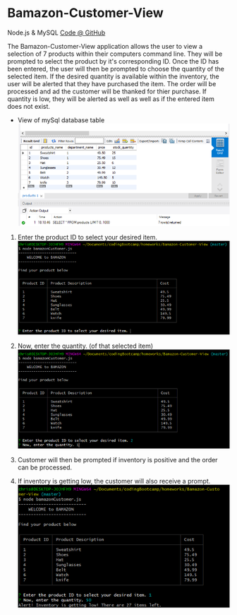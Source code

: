 # Bamazon-Customer-View
Node.js &amp; MySQL
[Code @ GitHub](https://github.com/christophcannz/Bamazon-Customer-View)

The Bamazon-Customer-View application allows the user to view a selection of 7 products within their computers command line. They will be prompted to select the product by it's corresponding ID. Once the ID has been entered, the user will then be prompted to choose the quantity of the selected item. If the desired quantity is available within the inventory, the user will be alerted that they have purchased the item. The order will be processed and ad the customer will be thanked for thier purchase. If quantity is low, they will be alerted as well as well as if the entered item does not exist. 

 - View of mySql database table
 ![](./screenshots/sql.PNG)

1. Enter the product ID to select your desired item.
![](./screenshots/id.PNG)

2. Now, enter the quantity. (of that selected item)
![](./screenshots/quantity.PNG)

3. Customer will then be prompted if inventory is positive and the order can be processed.

4. If inventory is getting low, the customer will also receive a prompt.
![](./screenshots/inventoryalert.PNG)
